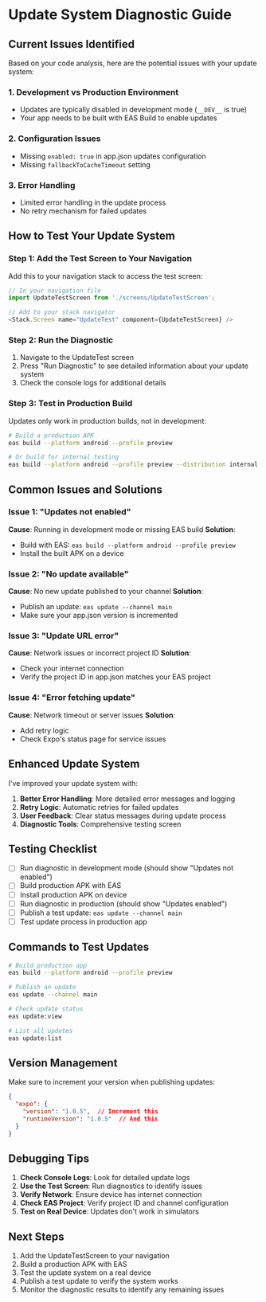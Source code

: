 # Update System Diagnostic Guide

## Current Issues Identified

Based on your code analysis, here are the potential issues with your update system:

### 1. **Development vs Production Environment**
- Updates are typically disabled in development mode (`__DEV__` is true)
- Your app needs to be built with EAS Build to enable updates

### 2. **Configuration Issues**
- Missing `enabled: true` in app.json updates configuration
- Missing `fallbackToCacheTimeout` setting

### 3. **Error Handling**
- Limited error handling in the update process
- No retry mechanism for failed updates

## How to Test Your Update System

### Step 1: Add the Test Screen to Your Navigation

Add this to your navigation stack to access the test screen:

```javascript
// In your navigation file
import UpdateTestScreen from './screens/UpdateTestScreen';

// Add to your stack navigator
<Stack.Screen name="UpdateTest" component={UpdateTestScreen} />
```

### Step 2: Run the Diagnostic

1. Navigate to the UpdateTest screen
2. Press "Run Diagnostic" to see detailed information about your update system
3. Check the console logs for additional details

### Step 3: Test in Production Build

Updates only work in production builds, not in development:

```bash
# Build a production APK
eas build --platform android --profile preview

# Or build for internal testing
eas build --platform android --profile preview --distribution internal
```

## Common Issues and Solutions

### Issue 1: "Updates not enabled"
**Cause**: Running in development mode or missing EAS build
**Solution**: 
- Build with EAS: `eas build --platform android --profile preview`
- Install the built APK on a device

### Issue 2: "No update available"
**Cause**: No new update published to your channel
**Solution**:
- Publish an update: `eas update --channel main`
- Make sure your app.json version is incremented

### Issue 3: "Update URL error"
**Cause**: Network issues or incorrect project ID
**Solution**:
- Check your internet connection
- Verify the project ID in app.json matches your EAS project

### Issue 4: "Error fetching update"
**Cause**: Network timeout or server issues
**Solution**:
- Add retry logic
- Check Expo's status page for service issues

## Enhanced Update System

I've improved your update system with:

1. **Better Error Handling**: More detailed error messages and logging
2. **Retry Logic**: Automatic retries for failed updates
3. **User Feedback**: Clear status messages during update process
4. **Diagnostic Tools**: Comprehensive testing screen

## Testing Checklist

- [ ] Run diagnostic in development mode (should show "Updates not enabled")
- [ ] Build production APK with EAS
- [ ] Install production APK on device
- [ ] Run diagnostic in production (should show "Updates enabled")
- [ ] Publish a test update: `eas update --channel main`
- [ ] Test update process in production app

## Commands to Test Updates

```bash
# Build production app
eas build --platform android --profile preview

# Publish an update
eas update --channel main

# Check update status
eas update:view

# List all updates
eas update:list
```

## Version Management

Make sure to increment your version when publishing updates:

```json
{
  "expo": {
    "version": "1.0.5",  // Increment this
    "runtimeVersion": "1.0.5"  // And this
  }
}
```

## Debugging Tips

1. **Check Console Logs**: Look for detailed update logs
2. **Use the Test Screen**: Run diagnostics to identify issues
3. **Verify Network**: Ensure device has internet connection
4. **Check EAS Project**: Verify project ID and channel configuration
5. **Test on Real Device**: Updates don't work in simulators

## Next Steps

1. Add the UpdateTestScreen to your navigation
2. Build a production APK with EAS
3. Test the update system on a real device
4. Publish a test update to verify the system works
5. Monitor the diagnostic results to identify any remaining issues 